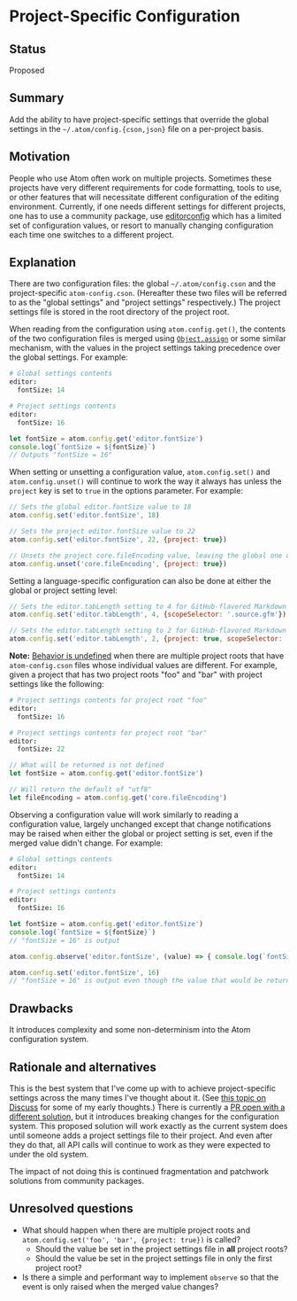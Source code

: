 # Project-Specific Configuration

## Status

Proposed

## Summary

Add the ability to have project-specific settings that override the global settings in the `~/.atom/config.{cson,json}` file on a per-project basis.

## Motivation

People who use Atom often work on multiple projects. Sometimes these projects have very different requirements for code formatting, tools to use, or other features that will necessitate different configuration of the editing environment. Currently, if one needs different settings for different projects, one has to use a community package, use [editorconfig](http://editorconfig.org/) which has a limited set of configuration values, or resort to manually changing configuration each time one switches to a different project.

## Explanation

There are two configuration files: the global `~/.atom/config.cson` and the project-specific `atom-config.cson`. (Hereafter these two files will be referred to as the "global settings" and "project settings" respectively.) The project settings file is stored in the root directory of the project root.

When reading from the configuration using `atom.config.get()`, the contents of the two configuration files is merged using [`Object.assign`](https://developer.mozilla.org/en-US/docs/Web/JavaScript/Reference/Global_Objects/Object/assign) or some similar mechanism, with the values in the project settings taking precedence over the global settings. For example:

```coffee
# Global settings contents
editor:
  fontSize: 14
```

```coffee
# Project settings contents
editor:
  fontSize: 16
```

```javascript
let fontSize = atom.config.get('editor.fontSize')
console.log(`fontSize = ${fontSize}`)
// Outputs "fontSize = 16"
```

When setting or unsetting a configuration value, `atom.config.set()` and `atom.config.unset()` will continue to work the way it always has unless the `project` key is set to `true` in the options parameter. For example:

```javascript
// Sets the global editor.fontSize value to 18
atom.config.set('editor.fontSize', 18)

// Sets the project editor.fontSize value to 22
atom.config.set('editor.fontSize', 22, {project: true})

// Unsets the project core.fileEncoding value, leaving the global one unchanged
atom.config.unset('core.fileEncoding', {project: true})
```

Setting a language-specific configuration can also be done at either the global or project setting level:

```javascript
// Sets the editor.tabLength setting to 4 for GitHub-flavored Markdown files globally
atom.config.set('editor.tabLength', 4, {scopeSelector: '.source.gfm'})

// Sets the editor.tabLength setting to 2 for GitHub-flavored Markdown files in this project
atom.config.set('editor.tabLength', 2, {project: true, scopeSelector: '.source.gfm'})
```

**Note:** [Behavior is undefined](https://blogs.msdn.microsoft.com/oldnewthing/20140627-00/?p=633) when there are multiple project roots that have `atom-config.cson` files whose individual values are different. For example, given a project that has two project roots "foo" and "bar" with project settings like the following:

```coffee
# Project settings contents for project root "foo"
editor:
  fontSize: 16
```

```coffee
# Project settings contents for project root "bar"
editor:
  fontSize: 22
```

```javascript
// What will be returned is not defined
let fontSize = atom.config.get('editor.fontSize')

// Will return the default of "utf8"
let fileEncoding = atom.config.get('core.fileEncoding')
```

Observing a configuration value will work similarly to reading a configuration value, largely unchanged except that change notifications may be raised when either the global or project setting is set, even if the merged value didn't change. For example:

```coffee
# Global settings contents
editor:
  fontSize: 14
```

```coffee
# Project settings contents
editor:
  fontSize: 16
```

```javascript
let fontSize = atom.config.get('editor.fontSize')
console.log(`fontSize = ${fontSize}`)
// "fontSize = 16" is output

atom.config.observe('editor.fontSize', (value) => { console.log(`fontSize = ${value}`) })

atom.config.set('editor.fontSize', 16)
// "fontSize = 16" is output even though the value that would be returned at this point is still `16`
```

## Drawbacks

It introduces complexity and some non-determinism into the Atom configuration system.

## Rationale and alternatives

This is the best system that I've come up with to achieve project-specific settings across the many times I've thought about it. (See [this topic on Discuss](https://discuss.atom.io/t/layered-configuration/9373) for some of my early thoughts.) There is currently a [PR open with a different solution,](https://github.com/atom/atom/pull/16654) but it introduces breaking changes for the configuration system. This proposed solution will work exactly as the current system does until someone adds a project settings file to their project. And even after they do that, all API calls will continue to work as they were expected to under the old system.

The impact of not doing this is continued fragmentation and patchwork solutions from community packages.

## Unresolved questions

* What should happen when there are multiple project roots and `atom.config.set('foo', 'bar', {project: true})` is called?
    * Should the value be set in the project settings file in **all** project roots?
    * Should the value be set in the project settings file in only the first project root?
* Is there a simple and performant way to implement `observe` so that the event is only raised when the merged value changes?
